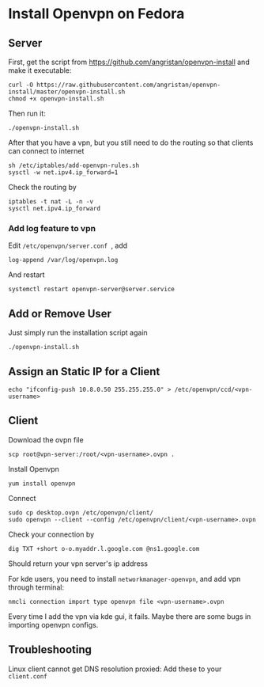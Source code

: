 # Install Openvpn on Fedora

## Server

First, get the script from <https://github.com/angristan/openvpn-install> and make it executable:

```
curl -O https://raw.githubusercontent.com/angristan/openvpn-install/master/openvpn-install.sh
chmod +x openvpn-install.sh
```

Then run it:

```
./openvpn-install.sh
```

After that you have a vpn, but you still need to do the routing so that clients can connect to internet

```
sh /etc/iptables/add-openvpn-rules.sh
sysctl -w net.ipv4.ip_forward=1
```

Check the routing by

```
iptables -t nat -L -n -v
sysctl net.ipv4.ip_forward
```

### Add log feature to vpn

Edit `/etc/openvpn/server.conf `, add

```
log-append /var/log/openvpn.log
```

And restart

```
systemctl restart openvpn-server@server.service
```

## Add or Remove User

Just simply run the installation script again

```
./openvpn-install.sh
```

## Assign an Static IP for a Client

```
echo "ifconfig-push 10.8.0.50 255.255.255.0" > /etc/openvpn/ccd/<vpn-username>
```

## Client

Download the ovpn file

```
scp root@vpn-server:/root/<vpn-username>.ovpn .
```

Install Openvpn

```
yum install openvpn
```

Connect

```
sudo cp desktop.ovpn /etc/openvpn/client/
sudo openvpn --client --config /etc/openvpn/client/<vpn-username>.ovpn
```

Check your connection by

```
dig TXT +short o-o.myaddr.l.google.com @ns1.google.com
```

Should return your vpn server's ip address

For kde users, you need to install `networkmanager-openvpn`, and add vpn through terminal:

```
nmcli connection import type openvpn file <vpn-username>.ovpn
```

Every time I add the vpn via kde gui, it fails. Maybe there are some bugs in importing openvpn configs.

## Troubleshooting

Linux client cannot get DNS resolution proxied: Add these to your `client.conf`

```

```
